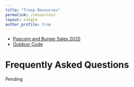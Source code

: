```yaml
---
title: "Troop Resources"
permalink: /resources/
layout: single
author_profile: true
---
```



* [Popcorn and Burger Sales 2025](/fundraising-2025/)
* [Outdoor Code](/outdoor-code/)

# Frequently Asked Questions

Pending